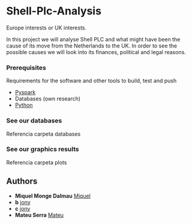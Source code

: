 # Shell-Plc-Analysis
Europe interests or UK interests.

In this project we will analyse Shell PLC and what might have been the cause of its move from the Netherlands to the UK. In order to see the possible causes we will look into its finances, political and legal reasons.


### Prerequisites

Requirements for the software and other tools to build, test and push 
- [Pyspark]([https://www.example.com](https://spark.apache.org/docs/latest/api/python/))
- Databases (own research)
- [Python]([https://www.example.com](https://www.python.org/downloads/))

### See our databases 
Referencia carpeta databases

### See our graphics results
Referencia carpeta plots

## Authors

  - **Miquel Monge Dalmau** 
    [Miquel]([https://github.com/PurpleBooth](https://github.com/mdalma))
  - **b** 
    [jony](https://github.com/PurpleBooth)
  - **c** 
    [jony](https://github.com/PurpleBooth)
  - **Mateu Serra** 
    [Mateu](https://github.com/MatttSF)
